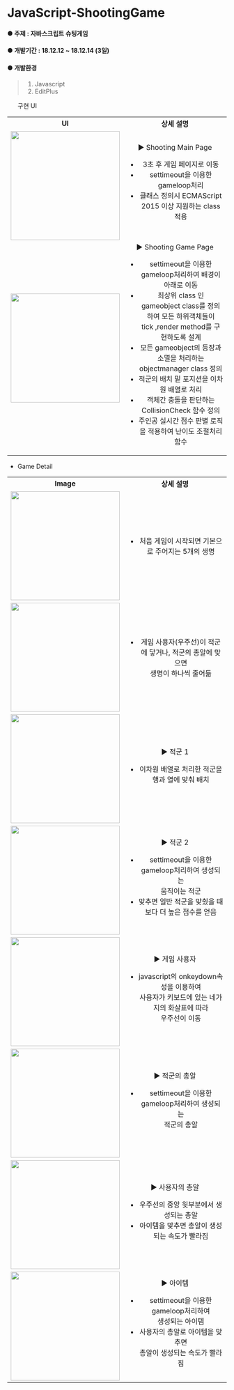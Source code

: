 # JavaScript-ShootingGame
#### ● 주제 : 자바스크립트 슈팅게임 
#### ● 개발기간 : 18.12.12 ~ 18.12.14 (3일)
#### ● 개발환경
> 1) Javascript
> 2) EditPlus
<ul
  <li>구현 UI</li>
</ul>

<table style="text-align:center;">
  <tr>
    <td><b>UI</b></td>
    <td><b>상세 설명</b></td>
  </tr>
    <tr>
    <td>
    <img src="https://postfiles.pstatic.net/MjAxOTA1MTNfNDcg/MDAxNTU3NzEwMTA4NjQx.j8iKFfY02y8khIcoQbSRD5YdoZlcEII022Qk-N-e87Ug.iKd8vgkvII3wYdkYL6-ejrsmqm5_56a5sbDFQiz7wOog.PNG.tag94/%EB%A9%94%EC%9D%B8.png?type=w966" width="250px"/>
    </td>
    <td>▶ Shooting Main Page<br>
      <ul>
        <li>3초 후 게임 페이지로 이동</li>
        <li>settimeout을 이용한 gameloop처리</li>
        <li>클래스 정의시 ECMAScript 2015 이상 지원하는 class 적용</li>
      </ul>
    </td>
  </tr>
  <tr>
    <td>
    <img src="https://postfiles.pstatic.net/MjAxOTA1MTNfMTc2/MDAxNTU3NzEwMjQ1MDM0.1AsdGyu28_5XmrWYLtfKt3R6nAXBcXXCB39Gqvp8oREg.HMoKzzPWJQrajMpbx3Qwzfy7FW2Ldd6C5bJ29Ma8f9Yg.PNG.tag94/%E3%85%81%E3%84%B4%E3%85%87%E3%84%B9.png?type=w966" width="250px"/>
    </td>
      <td>▶ Shooting Game Page<br>
      <ul>
        <li>settimeout을 이용한 gameloop처리하여 배경이 아래로 이동</li>
        <li>최상위 class 인 gameobject class를 정의하여 모든 하위객체들이<br>
        tick ,render method를 구현하도록 설계</li>
        <li>모든 gameobject의 등장과 소멸을 처리하는 objectmanager class 정의 </li>
        <li>적군의 배치 밑 포지션을 이차원 배열로 처리</li>
        <li>객체간 충돌을 판단하는 CollisionCheck 함수 정의</li>
        <li>주인공 실시간 점수 판별 로직을 적용하여 난이도 조절처리 함수</li>
      </ul>
    </td>
  </tr>
</table>
      
<ul>
  <li>Game Detail</li>
</ul>

<table style="text-align:center;">
  <tr>
    <td><b>Image</b></td>
    <td><b>상세 설명</b></td>
  </tr>
    <tr>
    <td>
    <img src="https://postfiles.pstatic.net/MjAxOTA1MTNfOTkg/MDAxNTU3NzEwNTM3MTMx.Q_BMqCSnHYcrAgtfrvjyL0eWrwlb8H_sZCs-qhmNeHwg.vHRv_ufSV3Ab11Bs_2cUtZcXOX_cDnxaELCIYHxuG_gg.PNG.tag94/hp.png?type=w966" width="250px"/>
    </td>
    <td>
      <ul>
        <li>처음 게임이 시작되면 기본으로 주어지는 5개의 생명</li>
      </ul>
    </td>
  </tr>
  <tr>
    <td>
    <img src="https://postfiles.pstatic.net/MjAxOTA1MTNfMjg2/MDAxNTU3NzEwNTgyMzE0.9Y-EhixU0cpOmvvErhtcwTewiLTzvoJwDCHlWowYhfsg.XyVVCcKEeK13VYptxbbk659IZUVXa4I04pg1c-Oo9LMg.PNG.tag94/hp2.png?type=w966" width="250px"/>
    </td>
    <td>
      <ul>
        <li>게임 사용자(우주선)이 적군에 닿거나, 적군의 총알에 맞으면<br>생명이 하나씩 줄어듦</li>
      </ul>
    </td>
  </tr>
  <tr>
    <td>
    <img src="https://postfiles.pstatic.net/MjAxOTA1MTNfMjYx/MDAxNTU3NzEwNTgyMzQy.xyimn8YFEW0FBJyHJ_4Qh8R_d1jVHTCueOuqA2daS5Eg.dzdS2-9scFFv1h1FauLHftkSXqPnqnkTnakAowZmFQ0g.PNG.tag94/monster1.png?type=w966" width="250px"/>
    </td>
    <td>▶ 적군 1<br>
      <ul>
        <li>이차원 배열로 처리한 적군을 행과 열에 맞춰 배치</li>
      </ul>
    </td>
  </tr>
  <tr>
    <td>
    <img src="https://postfiles.pstatic.net/MjAxOTA1MTNfNjEg/MDAxNTU3NzEwNTgyMzMw.z-H1TgABI28_kk_RZ9sA6yEeZA-inbyL33vN8_a1vH8g.9ydvC072RK3FeZ9WQ0MmWRhKz3OgUDR3E_p65n3Ng7sg.PNG.tag94/Boss.png?type=w966" width="250px"/>
    </td>
    <td>▶ 적군 2<br>
      <ul>
        <li>settimeout을 이용한 gameloop처리하여 생성되는<br>움직이는 적군</li>
        <li>맞추면 일반 적군을 맞췄을 때보다 더 높은 점수를 얻음</li>
      </ul>
    </td>
  </tr>
  <tr>
    <td>
    <img src="https://postfiles.pstatic.net/MjAxOTA1MTNfMjEx/MDAxNTU3NzEwNTgyNTIx.6lz6CDEq9w3N-L5XDuxT2bbtxNpDA_VlK4DGf-uTYb4g.8w4WFZ_JzKnuuwLUdHtr3XWAnwYvRQbmWImN8U95i6sg.PNG.tag94/ship.png?type=w966" width="250px"/>
    </td>
    <td>▶ 게임 사용자<br>
      <ul>
        <li>javascript의 onkeydown속성을 이용하여<br>사용자가 키보드에 있는 네가지의 화살표에 따라<br>우주선이 이동</li>
      </ul>
    </td>
  </tr>
  <tr>
    <td>
    <img src="https://postfiles.pstatic.net/MjAxOTA1MjhfMTA1/MDAxNTU5MDM4Nzk4NTY0.II5UB8O5_4xiRW15LmGnF_RaMb4zm5JJ06ZlvF4a0owg.18V2MffzadUJ1v95bC9yy-EcDuUdl2y8QTJhTPxjijwg.PNG.tag94/ball.png?type=w966" width="250px"/>
    </td>
    <td>▶ 적군의 총알<br>
      <ul>
        <li>settimeout을 이용한 gameloop처리하여 생성되는<br>적군의 총알</li>
      </ul>
    </td>
  </tr>
  <tr>
    <td>
    <img src="https://postfiles.pstatic.net/MjAxOTA1MjhfMjg3/MDAxNTU5MDM4Nzk5MzY4.uXD7WejqxNThR3Gw7UR7AhyCpvT1W1cRKOvx1djgMbEg.8ZFrsDcIfHCBYz6eAUYafxjX1U0F5Hvyn3qO3t-dNSUg.PNG.tag94/bullet.png?type=w966" width="250px"/>
    </td>
    <td>▶ 사용자의 총알<br>
      <ul>
        <li>우주선의 중앙 윗부분에서 생성되는 총알</li>
        <li>아이템을 맞추면 총알이 생성되는 속도가 빨라짐</li>
      </ul>
    </td>
  </tr>
  <tr>
    <td>
    <img src="https://postfiles.pstatic.net/MjAxOTA1MTNfMTQ1/MDAxNTU3NzEwNTgyMzI1.4pTLdxmn1Erv6UHkEQo1cwN5f81JO_BMpvPtm7LyEH4g.y4Cq6bJg8LE4dJXXwYsCo2ME20N8mT4WMr5ETBw-biog.PNG.tag94/boost.png?type=w966" width="250px"/>
    </td>
    <td>▶ 아이템<br>
      <ul>
        <li>settimeout을 이용한 gameloop처리하여 <br>생성되는 아이템</li>
        <li>사용자의 총알로 아이템을 맞추면<br> 총알이 생성되는 속도가 빨라짐</li>
      </ul>
    </td>
  </tr>
</table>

